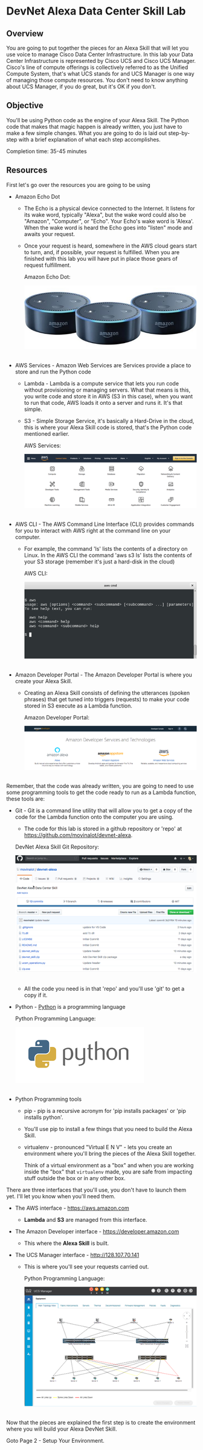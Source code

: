 # DevNet Alexa Data Center Skill Lab

## Overview
You are going to put together the pieces for an Alexa Skill that will let you use voice to manage Cisco Data Center Infrastructure.  In this lab your Data Center Infrastructure is represented by Cisco UCS and Cisco UCS Manager. Cisco's line of compute offerings is collectively referred to as the Unified Compute System, that's what UCS stands for and UCS Manager is one way of managing those compute resources. You don't need to know anything about UCS Manager, if you do great, but it's OK if you don't.

## Objective
You'll be using Python code as the engine of your Alexa Skill. The Python code that makes that magic happen is already written, you just have to make a few simple changes. What you are going to do is laid out step-by-step with a brief explanation of what each step accomplishes.

Completion time: 35-45 minutes

## Resources
First let's go over the resources you are going to be using

  - Amazon Echo Dot

    - The Echo is a physical device connected to the Internet.  It listens for its wake word, typically "Alexa", but the wake word could also be "Amazon", "Computer", or "Echo". Your Echo's wake word is 'Alexa'. When the wake word is heard the Echo goes into "listen" mode and awaits your request.

    - Once your request is heard, somewhere in the AWS cloud gears start to turn, and, if possible, your request is fulfilled. When you are finished with this lab you will have put in place those gears of request fulfillment.

      Amazon Echo Dot:

      ![](assets/images/image-01.jpg)<br/><br/>

  - AWS Services - Amazon Web Services are Services provide a place to store and run the Python code

    - Lambda - Lambda is a compute service that lets you run code without provisioning or managing servers. What that means is this, you write code and store it in AWS (S3 in this case), when you want to run that code, AWS loads it onto a server and runs it. It's that simple.

    - S3 - Simple Storage Service, it's basically a Hard-Drive in the cloud, this is where your Alexa Skill code is stored, that's the Python code mentioned earlier.

      AWS Services:

      ![](assets/images/image-02.jpg)<br/><br/>

  - AWS CLI - The AWS Command Line Interface (CLI) provides commands for you to interact with AWS right at the command line on your computer.

    - For example, the command 'ls' lists the contents of a directory on Linux. In the AWS CLI the command 'aws s3 ls' lists the contents of your S3 storage (remember it's just a hard-disk in the cloud)

      AWS CLI:

      ![](assets/images/image-03.jpg)<br/><br/>

  - Amazon Developer Portal - The Amazon Developer Portal is where you create your Alexa Skill.

    - Creating an Alexa Skill consists of defining the utterances (spoken phrases) that get tuned into triggers (requests) to make your code stored in S3 execute as a Lambda function.

      Amazon Developer Portal:

      ![](assets/images/image-04.jpg)<br/><br/>

Remember, that the code was already written, you are going to need to use some programming tools to get the code ready to run as a Lambda function, these tools are:

  - Git - Git is a command line utility that will allow you to get a copy of the code for the Lambda function onto the computer you are using.

    - The code for this lab is stored in a github repository or 'repo' at https://github.com/movinalot/devnet-alexa.

    DevNet Alexa Skill Git Repository:

    ![](assets/images/image-05.jpg)<br/><br/>

    - All the code you need is in that 'repo' and you'll use 'git' to get a copy if it.

  - Python - [Python](https://www.python.org/) is a programming language

      Python Programming Language:

      ![](assets/images/image-06.jpg)<br/><br/>

  - Python Programming tools

    - pip - pip is a recursive acronym for 'pip installs packages' or 'pip installs python'.

    - You'll use pip to install a few things that you need to build the Alexa Skill.

    - virtualenv - pronounced "Virtual E N V" - lets you create an environment where you'll bring the pieces of the Alexa Skill together.

      Think of a virtual environment as a "box" and when you are working inside the "box" that `virtualenv` made, you are safe from impacting stuff outside the box or in any other box.

There are three interfaces that you'll use, you don't have to launch them yet. I'll let you know when you'll need them.

  - The AWS interface - https://aws.amazon.com
    - **Lambda** and **S3** are managed from this interface.

  - The Amazon Developer interface - https://developer.amazon.com
    - This where the **Alexa Skill** is built.

  - The UCS Manager interface - http://128.107.70.141
    - This is where you'll see your requests carried out.

      Python Programming Language:

      ![](assets/images/image-07.jpg)<br/><br/>

Now that the pieces are explained the first step is to create the environment where you will build your Alexa DevNet Skill.

Goto Page 2 - Setup Your Environment.
